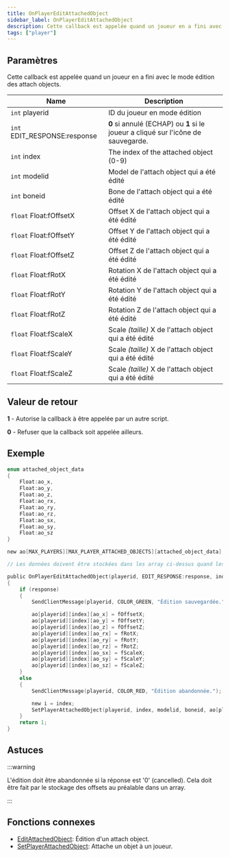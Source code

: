 ```yaml
---
title: OnPlayerEditAttachedObject
sidebar_label: OnPlayerEditAttachedObject
description: Cette callback est appelée quand un joueur en a fini avec le mode édition des attach objects.
tags: ["player"]
---
```


## Paramètres

Cette callback est appelée quand un joueur en a fini avec le mode édition des attach objects.

| Name                         | Description                                                                       |
|------------------------------|-----------------------------------------------------------------------------------|
| `int` playerid               | ID du joueur en mode édition                                                      |
| `int` EDIT_RESPONSE:response | **0** si annulé (ECHAP) ou **1** si le joueur a cliqué sur l'icône de sauvegarde. |
| `int` index                  | The index of the attached object (0-9)                                            |
| `int` modelid                | Model de l'attach object qui a été édité                                          |
| `int` boneid                 | Bone de l'attach object qui a été édité                                           |
| `float` Float:fOffsetX       | Offset X de l'attach object qui a été édité                                       |
| `float` Float:fOffsetY       | Offset Y de l'attach object qui a été édité                                       |
| `float` Float:fOffsetZ       | Offset Z de l'attach object qui a été édité                                       |
| `float` Float:fRotX          | Rotation X de l'attach object qui a été édité                                     |
| `float` Float:fRotY          | Rotation Y de l'attach object qui a été édité                                     |
| `float` Float:fRotZ          | Rotation Z de l'attach object qui a été édité                                     |
| `float` Float:fScaleX        | Scale _(taille)_ X de l'attach object qui a été édité                             |
| `float` Float:fScaleY        | Scale _(taille)_ X de l'attach object qui a été édité                             |
| `float` Float:fScaleZ        | Scale _(taille)_ X de l'attach object qui a été édité                             |

## Valeur de retour

**1** - Autorise la callback à être appelée par un autre script.

**0** - Refuser que la callback soit appelée ailleurs.

## Exemple

```c
enum attached_object_data
{
    Float:ao_x,
    Float:ao_y,
    Float:ao_z,
    Float:ao_rx,
    Float:ao_ry,
    Float:ao_rz,
    Float:ao_sx,
    Float:ao_sy,
    Float:ao_sz
}

new ao[MAX_PLAYERS][MAX_PLAYER_ATTACHED_OBJECTS][attached_object_data];

// Les données doivent être stockées dans les array ci-dessus quand les attach objects sont ... attachés.

public OnPlayerEditAttachedObject(playerid, EDIT_RESPONSE:response, index, modelid, boneid, Float:fOffsetX, Float:fOffsetY, Float:fOffsetZ, Float:fRotX, Float:fRotY, Float:fRotZ, Float:fScaleX, Float:fScaleY, Float:fScaleZ)
{
    if (response)
    {
        SendClientMessage(playerid, COLOR_GREEN, "Édition sauvegardée.");

        ao[playerid][index][ao_x] = fOffsetX;
        ao[playerid][index][ao_y] = fOffsetY;
        ao[playerid][index][ao_z] = fOffsetZ;
        ao[playerid][index][ao_rx] = fRotX;
        ao[playerid][index][ao_ry] = fRotY;
        ao[playerid][index][ao_rz] = fRotZ;
        ao[playerid][index][ao_sx] = fScaleX;
        ao[playerid][index][ao_sy] = fScaleY;
        ao[playerid][index][ao_sz] = fScaleZ;
    }
    else
    {
        SendClientMessage(playerid, COLOR_RED, "Édition abandonnée.");

        new i = index;
        SetPlayerAttachedObject(playerid, index, modelid, boneid, ao[playerid][i][ao_x], ao[playerid][i][ao_y], ao[playerid][i][ao_z], ao[playerid][i][ao_rx], ao[playerid][i][ao_ry], ao[playerid][i][ao_rz], ao[playerid][i][ao_sx], ao[playerid][i][ao_sy], ao[playerid][i][ao_sz]);
    }
    return 1;
}
```

## Astuces

:::warning

L'édition doit être abandonnée si la réponse est '0' (cancelled). Cela doit être fait par le stockage des offsets au préalable dans un array. 

:::

## Fonctions connexes

- [EditAttachedObject](../functions/EditAttachedObject): Édition d'un attach object.
- [SetPlayerAttachedObject](../functions/SetPlayerAttachedObject): Attache un objet à un joueur.
